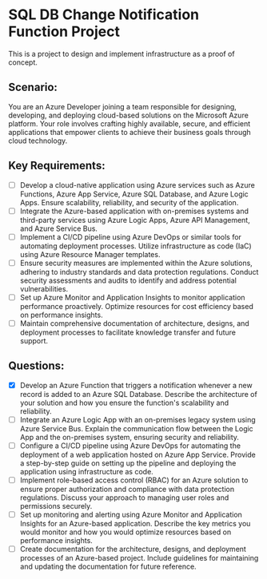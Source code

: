 # SQL DB Change Notification Function Project

This is a project to design and implement infrastructure as a proof of concept.

## Scenario:
You are an Azure Developer joining a team responsible for designing, developing, and deploying cloud-based solutions on the Microsoft Azure platform. Your role involves crafting highly available, secure, and efficient applications that empower clients to achieve their business goals through cloud technology. 

## Key Requirements: 
- [ ] Develop a cloud-native application using Azure services such as Azure Functions, Azure App Service, Azure SQL Database, and Azure Logic Apps. Ensure scalability, reliability, and security of the application. 
- [ ] Integrate the Azure-based application with on-premises systems and third-party services using Azure Logic Apps, Azure API Management, and Azure Service Bus. 
- [ ] Implement a CI/CD pipeline using Azure DevOps or similar tools for automating deployment processes. Utilize infrastructure as code (IaC) using Azure Resource Manager templates. 
- [ ] Ensure security measures are implemented within the Azure solutions, adhering to industry standards and data protection regulations. Conduct security assessments and audits to identify and address potential vulnerabilities. 
- [ ] Set up Azure Monitor and Application Insights to monitor application performance proactively. Optimize resources for cost efficiency based on performance insights. 
- [ ] Maintain comprehensive documentation of architecture, designs, and deployment processes to facilitate knowledge transfer and future support. 

## Questions: 
- [x] Develop an Azure Function that triggers a notification whenever a new record is added to an Azure SQL Database. Describe the architecture of your solution and how you ensure the function's scalability and reliability. 
- [ ] Integrate an Azure Logic App with an on-premises legacy system using Azure Service Bus. Explain the communication flow between the Logic App and the on-premises system, ensuring security and reliability. 
- [ ] Configure a CI/CD pipeline using Azure DevOps for automating the deployment of a web application hosted on Azure App Service. Provide a step-by-step guide on setting up the pipeline and deploying the application using infrastructure as code. 
- [ ] Implement role-based access control (RBAC) for an Azure solution to ensure proper authorization and compliance with data protection regulations. Discuss your approach to managing user roles and permissions securely. 
- [ ] Set up monitoring and alerting using Azure Monitor and Application Insights for an Azure-based application. Describe the key metrics you would monitor and how you would optimize resources based on performance insights. 
- [ ] Create documentation for the architecture, designs, and deployment processes of an Azure-based project. Include guidelines for maintaining and updating the documentation for future reference. 
